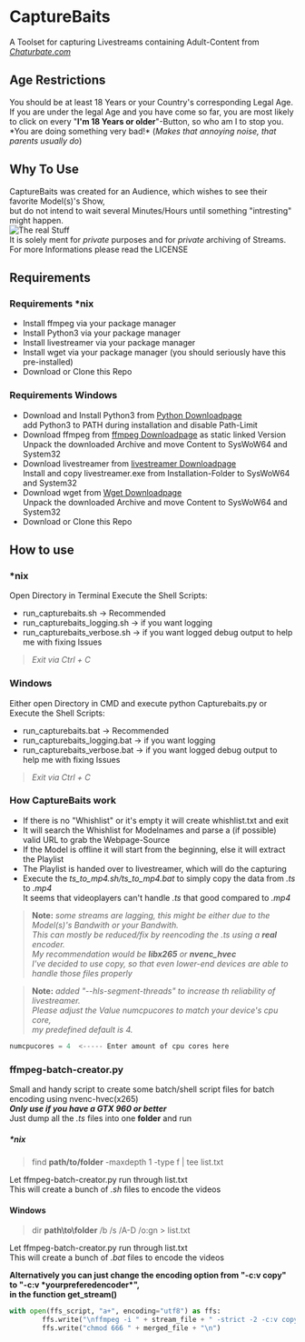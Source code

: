 # CaptureBaits
A Toolset for capturing Livestreams containing Adult-Content from [*Chaturbate.com*](https://chaturbate.com/ "Let the Fappening begin")

## Age Restrictions

You should be at least 18 Years or your Country's corresponding Legal Age.  
If you are under the legal Age and you have come so far, you are most likely to click on every "**I'm 18 Years or older**"-Button, so who am I to stop you.  
\*You are doing something very bad!\* \(*Makes that annoying noise, that parents usually do*\)

## Why To Use

CaptureBaits was created for an Audience, which wishes to see their favorite Model(s)'s Show,  
but do not intend to wait several Minutes/Hours until something "intresting" might happen.  
![The real Stuff](http://img.memecdn.com/Watching-Porn_o_93399.jpg "Know  your Memes")  
It is solely ment for *private* purposes and for *private* archiving of Streams.  
For more Informations please read the LICENSE

## Requirements

### Requirements \*nix

* Install ffmpeg via your package manager
* Install Python3 via your package manager
* Install livestreamer via your package manager
* Install wget via your package manager (you should seriously have this pre-installed)
* Download or Clone this Repo

### Requirements Windows

* Download and Install Python3 from [Python Downloadpage](https://www.python.org/downloads/release/python-360/)  
add Python3 to PATH during installation and disable Path-Limit
* Download ffmpeg from [ffmpeg Downloadpage](https://ffmpeg.zeranoe.com/builds/) as static linked Version  
Unpack the downloaded Archive and move Content to SysWoW64 and System32
* Download livestreamer from [livestreamer Downloadpage](http://docs.livestreamer.io/install.html#windows-binaries)  
Install and copy livestreamer.exe from Installation-Folder to SysWoW64 and System32
* Download wget from [Wget Downloadpage](https://eternallybored.org/misc/wget/)  
Unpack the downloaded Archive and move Content to SysWoW64 and System32
* Download or Clone this Repo

## How to use

### \*nix
Open Directory in Terminal
Execute the Shell Scripts:
* run_capturebaits.sh -> Recommended
* run_capturebaits_logging.sh -> if you want logging 
* run_capturebaits_verbose.sh -> if you want logged debug output to help me with fixing Issues

>*Exit via Ctrl + C*

### Windows
Either open Directory in CMD and execute python Capturebaits.py or
Execute the Shell Scripts:
* run_capturebaits.bat -> Recommended
* run_capturebaits_logging.bat -> if you want logging 
* run_capturebaits_verbose.bat -> if you want logged debug output to help me with fixing Issues

>*Exit via Ctrl + C*

### How CaptureBaits work

* If there is no "Whishlist" or  it's empty it will create whishlist.txt and exit
* It will search the Whishlist for Modelnames and parse a (if possible) valid URL to grab the Webpage-Source
* If the Model is offline it will start from the beginning, else it will extract the Playlist
* The Playlist is handed over to livestreamer, which will do the capturing
* Execute the *ts_to_mp4.sh/ts_to_mp4.bat* to simply copy the data from *.ts* to *.mp4*  
It seems that videoplayers can't handle *.ts* that good compared to *.mp4* 

>**Note:** *some streams are lagging, this might be either due to the Model(s)'s Bandwith or your Bandwith.  
This can mostly be reduced/fix by reencoding the .ts using a __real__ encoder.  
My recommendation would be __libx265__ or __nvenc_hvec__  
I've decided to use copy, so that even lower-end devices are able to handle those files properly*  

>**Note:** *added "--hls-segment-threads" to increase th reliability of livestreamer.  
Please adjust the Value numcpucores to match your device's cpu core,  
my predefined default is 4.*  
```python
numcpucores = 4  <----- Enter amount of cpu cores here
```

### ffmpeg-batch-creator.py
Small and handy script to create some batch/shell script files for batch encoding using nvenc-hvec(x265)  
**_Only use if you have a GTX 960 or better_**  
Just dump all the *.ts* files into one **folder** and run

##### \*nix
> find **path/to/folder** -maxdepth 1 -type f | tee list.txt

Let ffmpeg-batch-creator.py run through list.txt  
This will create a bunch of *.sh* files to encode the videos 

#### Windows
> dir **path\\to\\folder** /b /s /A-D /o:gn > list.txt  

Let ffmpeg-batch-creator.py run through list.txt  
This will create a bunch of *.bat* files to encode the videos

**Alternatively you can just change the encoding option from "-c:v copy" to "-c:v \*yourpreferedencoder\*",**  
**in the function get_stream()**
```python
with open(ffs_script, "a+", encoding="utf8") as ffs:
        ffs.write("\nffmpeg -i " + stream_file + " -strict -2 -c:v copy " + merged_file + "\n")
        ffs.write("chmod 666 " + merged_file + "\n")
```